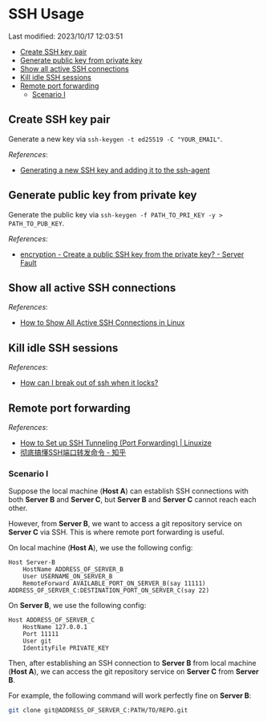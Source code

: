 # SSH Usage

Last modified: 2023/10/17 12:03:51

- [Create SSH key pair](#create-ssh-key-pair)
- [Generate public key from private key](#generate-public-key-from-private-key)
- [Show all active SSH connections](#show-all-active-ssh-connections)
- [Kill idle SSH sessions](#kill-idle-ssh-sessions)
- [Remote port forwarding](#remote-port-forwarding)
    - [Scenario I](#scenario-i)

## Create SSH key pair

Generate a new key via `ssh-keygen -t ed25519 -C "YOUR_EMAIL"`.

*References*:

- [Generating a new SSH key and adding it to the ssh-agent](https://docs.github.com/en/authentication/connecting-to-github-with-ssh/generating-a-new-ssh-key-and-adding-it-to-the-ssh-agent)

## Generate public key from private key

Generate the public key via `ssh-keygen -f PATH_TO_PRI_KEY -y > PATH_TO_PUB_KEY`.

*References*:

- [encryption - Create a public SSH key from the private key? - Server Fault](https://serverfault.com/questions/52285/create-a-public-ssh-key-from-the-private-key)

## Show all active SSH connections

*References*:

- [How to Show All Active SSH Connections in Linux](https://www.maketecheasier.com/show-active-ssh-connections-linux/)

## Kill idle SSH sessions

*References*:

- [How can I break out of ssh when it locks?](https://askubuntu.com/questions/29942/how-can-i-break-out-of-ssh-when-it-locks)

## Remote port forwarding

*References*:

- [How to Set up SSH Tunneling (Port Forwarding) | Linuxize](https://linuxize.com/post/how-to-setup-ssh-tunneling/)
- [彻底搞懂SSH端口转发命令 - 知乎](https://zhuanlan.zhihu.com/p/148825449)

### Scenario I

Suppose the local machine (**Host A**) can establish SSH connections with both **Server B** and **Server C**, but **Server B** and **Server C** cannot reach each other.

However, from **Server B**, we want to access a git repository service on **Server C** via SSH. This is where remote port forwarding is useful.

On local machine (**Host A**), we use the following config:

```text
Host Server-B
    HostName ADDRESS_OF_SERVER_B
    User USERNAME_ON_SERVER_B
    RemoteForward AVAILABLE_PORT_ON_SERVER_B(say 11111) ADDRESS_OF_SERVER_C:DESTINATION_PORT_ON_SERVER_C(say 22)
```

On **Server B**, we use the following config:

```text
Host ADDRESS_OF_SERVER_C
    HostName 127.0.0.1
    Port 11111
    User git
    IdentityFile PRIVATE_KEY
```

Then, after establishing an SSH connection to **Server B** from local machine (**Host A**), we can access the git repository service on **Server C** from **Server B**.

For example, the following command will work perfectly fine on **Server B**:

```bash
git clone git@ADDRESS_OF_SERVER_C:PATH/TO/REPO.git
```
